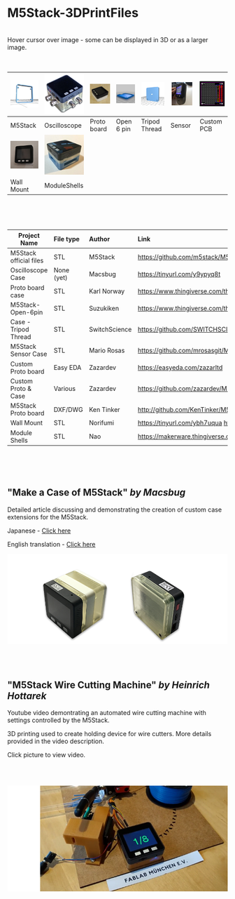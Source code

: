 # M5Stack-3DPrintFiles
<br />
Hover cursor over image - some can be displayed in 3D or as a larger image.
<br />
<br />
<br />

| [![M5Stack Proto](Images/M5Stack-OriginalDesign-Proto.png "Click to view in 3D")](https://github.com/m5stack/M5-hardware/blob/master/PROTO.stl) | [![Oscilloscope Case](Images/M5Stack-OscilloscopeCase.png "Click to view large image")](https://github.com/PartsandCircuits/M5Stack-3DPrintFiles/blob/master/Images/M5Stack-OscilloscopeCase-Lrg.png) | ![Proto Board Case](Images/KarlNorway01.png) | ![M5Stack Open 6 Pin](Images/Suzukiken-Open-6pin.png)|![Case - Tripod Thread](Images/Switchscience-Tripod.png)|![SensorCase](Images/SensorCase.png)|![Custom Proto PCB](Images/Zazar-PCB.png)
|-------|-------|------|--------|-----|--------|--------|
| M5Stack| Oscilloscope | Proto board | Open 6 pin | Tripod Thread | Sensor | Custom PCB  
| [![Wall Mount Case](Images/WallMount.png "Click to view large image")](https://github.com/PartsandCircuits/M5Stack-3DPrintFiles/blob/master/Images/WallMount-Lrg.png)  | [![Module Shells](Images/ModuleShells.png "Click to view large image")](https://github.com/PartsandCircuits/M5Stack-3DPrintFiles/blob/master/Images/ModuleShells-Lrg.png) |
| Wall Mount| ModuleShells |       
  
  
  
<br />  
<br />
<br />
  

|             Project Name           |  File type |  Author        | Link                                                            |
| ---------------------------------- |:---------- | :--------------| :---------------------------------------------------------      |
| M5Stack official files             | STL        | M5Stack        | https://github.com/m5stack/M5-hardware                          |
| Oscilloscope Case                  | None (yet) | Macsbug        | https://tinyurl.com/y9ypyq8t                                    |  
| Proto board case                   | STL        | Karl Norway    | https://www.thingiverse.com/thing:2754642                       |
| M5Stack-Open-6pin                  | STL        | Suzukiken      | https://www.thingiverse.com/thing:2800278                       |
| Case - Tripod Thread               | STL        | SwitchScience  | https://github.com/SWITCHSCIENCE/m5stack/tree/master/3D         |
| M5Stack Sensor Case                | STL        | Mario Rosas    | https://github.com/mrosasgit/M5Stack3D                          |
| Custom Proto board                 | Easy EDA   | Zazardev       | https://easyeda.com/zazarltd                                    |
| Custom Proto & Case                | Various    | Zazardev       | https://github.com/zazardev/M5Stack-Proto                       |
| M5Stack Proto board                | DXF/DWG    | Ken Tinker     | http://github.com/KenTinker/M5Stack-Prototype-ACAD              |
| Wall Mount                         | STL        | Norifumi       | https://tinyurl.com/ybh7uqua       https://tinyurl.com/y7ytzomu   |
| Module Shells                      | STL        | Nao            | https://makerware.thingiverse.com/thing:2834201                 |


<br />
<br />
<br />

## "Make a Case of M5Stack" *by Macsbug* <br />

Detailed article discussing and demonstrating the creation of custom case extensions for the M5Stack. <br />

Japanese - [Click here](https://macsbug.wordpress.com/2018/04/03/make-a-case-of-m5stack-oscilloscope/)

English translation  -  [Click here](https://translate.google.com.au/translate?sl=auto&tl=en&js=y&prev=_t&hl=en&ie=UTF-8&u=https%3A%2F%2Fmacsbug.wordpress.com%2F2018%2F04%2F03%2Fmake-a-case-of-m5stack-oscilloscope%2F&edit-text=&act=url)

![](Images/M5Stack-3DCase-Photo.png?raw=true)


<br />
<br />

## "M5Stack Wire Cutting Machine" *by Heinrich Hottarek* <br />

Youtube video demontrating an automated wire cutting machine with settings controlled by the M5Stack.

3D printing used to create holding device for wire cutters. More details provided in the video description. 

Click picture to view video.

<br />
<br />

[![Click to view video](Images/M5StackWireCutter.png?raw=true "Click to view video")](https://www.youtube.com/watch?v=lnvD2QNuBVE)

